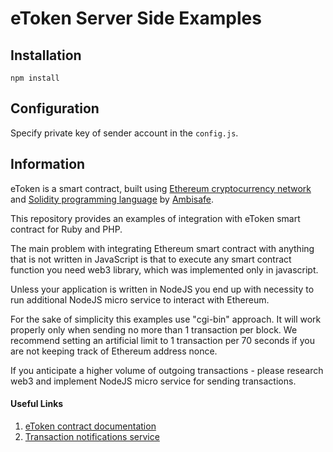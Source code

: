 # eToken Server Side Examples
## Installation

`npm install`

## Configuration

Specify private key of sender account in the `config.js`.

## Information

eToken is a smart contract, built using [Ethereum cryptocurrency network](https://ethereum.org/) and [Solidity programming language](https://solidity.readthedocs.io/en/latest/) by [Ambisafe](https://ambisafe.co/).

This repository provides an examples of integration with eToken smart contract for Ruby and PHP.

The main problem with integrating Ethereum smart contract with anything that is not written in JavaScript
is that to execute any smart contract function you need web3 library, which was implemented only in javascript.

Unless your application is written in NodeJS you end up with necessity to run additional NodeJS micro service to interact with Ethereum.

For the sake of simplicity this examples use "cgi-bin" approach. It will work properly only when sending no more than 1 transaction per block. We recommend setting an artificial limit to 1 transaction per 70 seconds if you are not keeping track of Ethereum address nonce.

If you anticipate a higher volume of outgoing transactions - please research web3 and implement NodeJS micro service for sending transactions.

#### Useful Links

1. [eToken contract documentation](https://github.com/Ambisafe/etoken-docs/wiki/eToken-Standard-Token-API "eToken contract documentation")
2. [Transaction notifications service](https://github.com/Ambisafe/etoken-docs/wiki/Transaction-Notifications "Transaction notifications service")
